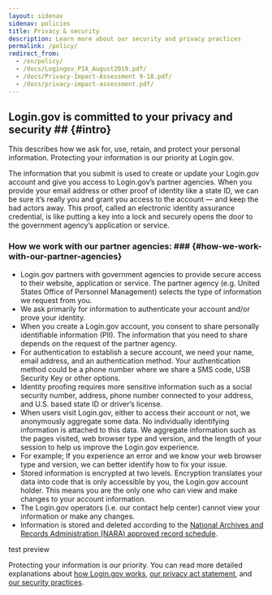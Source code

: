 ```yaml
---
layout: sidenav
sidenav: policies
title: Privacy & security
description: Learn more about our security and privacy practices
permalink: /policy/
redirect_from:
  - /en/policy/
  - /docs/Logingov_PIA_August2019.pdf/
  - /docs/Privacy-Impact-Assessment 9-18.pdf/
  - /docs/privacy-impact-assessment.pdf/
---
```

## Login.gov is committed to your privacy and security ## {#intro}

This describes how we ask for, use, retain, and protect your personal information. Protecting your information is our priority at Login.gov.

The information that you submit is used to create or update your Login.gov account and give you access to Login.gov’s partner agencies. When you provide your email address or other proof of identity like a state ID, we can be sure it’s really you and grant you access to the account — and keep the bad actors away. This proof, called an electronic identity assurance credential, is like putting a key into a lock and securely opens the door to the government agency’s application or service.

###  How we work with our partner agencies: ### {#how-we-work-with-our-partner-agencies}

* Login.gov partners with government agencies to provide secure access to their website, application or service. The partner agency (e.g. United States Office of Personnel Management) selects the type of information we request from you.
* We ask primarily for information to authenticate your account and/or prove your identity.
* When you create a Login.gov account, you consent to share personally identifiable  information (PII). The information that you need to share depends on the request of the partner agency.
* For authentication to establish a secure account, we need your name, email address, and an authentication method. Your authentication method could be a phone number where we share a SMS code, USB Security Key or other options.
* Identity proofing requires more sensitive information such as a social security number, address, phone number connected to your address, and U.S. based state ID or driver’s license.
* When users visit Login.gov, either to access their account or not, we anonymously aggregate some data. No individually identifying information is attached to this data. We aggregate information such as the pages visited, web browser type and version, and the length of your session to help us improve the Login.gov experience.
* For example;  If you experience an error and we know your web browser type and version, we can better identify how to fix your issue.
* Stored information is encrypted at two levels. Encryption translates your data into code that is only accessible by you, the Login.gov account holder.  This means you are the only one who can view and make changes to your account information.
* The Login.gov operators (i.e. our contact help center) cannot view your information or make any changes.
* Information is stored and deleted according to the [National Archives and Records Administration (NARA) approved record schedule](https://www.federalregister.gov/documents/2017/01/19/2017-01174/privacy-act-of-1974-notice-of-a-new-system-of-records).

test preview 

Protecting your information is our priority. You can read more detailed explanations about [how Login.gov works](/policy/how-does-it-work/), [our privacy act statement](/policy/our-privacy-act-statement/), and [our security practices](/policy/our-security-practices/).

